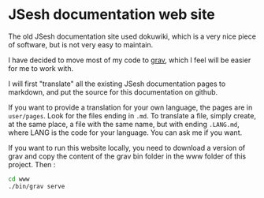 # JSesh documentation web site

The old JSesh documentation site used dokuwiki, which is a very nice piece of software, but is not very easy to maintain.

I have decided to move most of my code to [grav](https://getgrav.org/), which I feel will be easier for me to work with.

I will first "translate" all the existing JSesh documentation pages to markdown, and put the source for this documentation on github.

If you want to provide a translation for your own language, the pages are in `user/pages`. Look for the files ending in `.md`. To translate a file, simply create, at the same place, a file with the same name, but with ending `.LANG.md`, where LANG is the code for your language. You can ask me if you want.

If you want to run this website locally, you need to download a version of grav and copy the content of the grav bin folder in the www folder of this project. Then :

~~~bash
cd www
./bin/grav serve
~~~